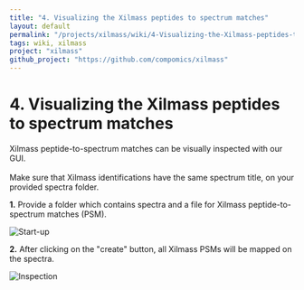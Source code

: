 ```yaml
---
title: "4. Visualizing the Xilmass peptides to spectrum matches"
layout: default
permalink: "/projects/xilmass/wiki/4-Visualizing-the-Xilmass-peptides-to-spectrum-matches"
tags: wiki, xilmass
project: "xilmass"
github_project: "https://github.com/compomics/xilmass"
---
```


# 4. Visualizing the Xilmass peptides to spectrum matches
Xilmass peptide-to-spectrum matches can be visually inspected with our GUI. 
<br> </br>
Make sure that Xilmass identifications have the same spectrum title, on your provided spectra folder. 


**1.** Provide a folder which contains spectra and a file for Xilmass peptide-to-spectrum matches (PSM). 

![Start-up](https://dl.dropboxusercontent.com/u/10018463/github_wiki_pages/xilmass/GUI-to-inspect/startup.PNG)

**2.** After clicking on the "create" button, all Xilmass PSMs will be mapped on the spectra.

![Inspection](https://dl.dropboxusercontent.com/u/10018463/github_wiki_pages/xilmass/GUI-to-inspect/3.inspection.PNG)